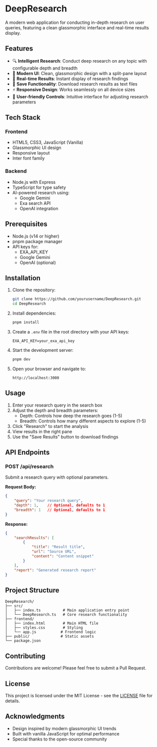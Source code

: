 # DeepResearch

A modern web application for conducting in-depth research on user queries, featuring a clean glassmorphic interface and real-time results display.

## Features

- 🔍 **Intelligent Research**: Conduct deep research on any topic with configurable depth and breadth
- 🎨 **Modern UI**: Clean, glassmorphic design with a split-pane layout
- 📝 **Real-time Results**: Instant display of research findings
- 💾 **Save Functionality**: Download research results as text files
- ⚡ **Responsive Design**: Works seamlessly on all device sizes
- 🎯 **User-friendly Controls**: Intuitive interface for adjusting research parameters

## Tech Stack

### Frontend
- HTML5, CSS3, JavaScript (Vanilla)
- Glassmorphic UI design
- Responsive layout
- Inter font family

### Backend
- Node.js with Express
- TypeScript for type safety
- AI-powered research using:
  - Google Gemini
  - Exa search API
  - OpenAI integration

## Prerequisites

- Node.js (v14 or higher)
- pnpm package manager
- API keys for:
  - EXA_API_KEY
  - Google Gemini
  - OpenAI (optional)

## Installation

1. Clone the repository:
   ```bash
   git clone https://github.com/yourusername/DeepResearch.git
   cd DeepResearch
   ```

2. Install dependencies:
   ```bash
   pnpm install
   ```

3. Create a `.env` file in the root directory with your API keys:
   ```
   EXA_API_KEY=your_exa_api_key
   ```

4. Start the development server:
   ```bash
   pnpm dev
   ```

5. Open your browser and navigate to:
   ```
   http://localhost:3000
   ```

## Usage

1. Enter your research query in the search box
2. Adjust the depth and breadth parameters:
   - Depth: Controls how deep the research goes (1-5)
   - Breadth: Controls how many different aspects to explore (1-5)
3. Click "Research" to start the analysis
4. View results in the right pane
5. Use the "Save Results" button to download findings

## API Endpoints

### POST /api/research
Submit a research query with optional parameters.

**Request Body:**
```json
{
    "query": "Your research query",
    "depth": 1,    // Optional, defaults to 1
    "breadth": 1   // Optional, defaults to 1
}
```

**Response:**
```json
{
    "searchResults": [
        {
            "title": "Result title",
            "url": "Source URL",
            "content": "Content snippet"
        }
    ],
    "report": "Generated research report"
}
```

## Project Structure

```
DeepResearch/
├── src/
│   ├── index.ts          # Main application entry point
│   └── DeepResearch.ts   # Core research functionality
├── frontend/
│   ├── index.html        # Main HTML file
│   ├── styles.css        # Styling
│   └── app.js           # Frontend logic
├── public/              # Static assets
└── package.json
```

## Contributing

Contributions are welcome! Please feel free to submit a Pull Request.

## License

This project is licensed under the MIT License - see the [LICENSE](LICENSE) file for details.

## Acknowledgments

- Design inspired by modern glassmorphic UI trends
- Built with vanilla JavaScript for optimal performance
- Special thanks to the open-source community
